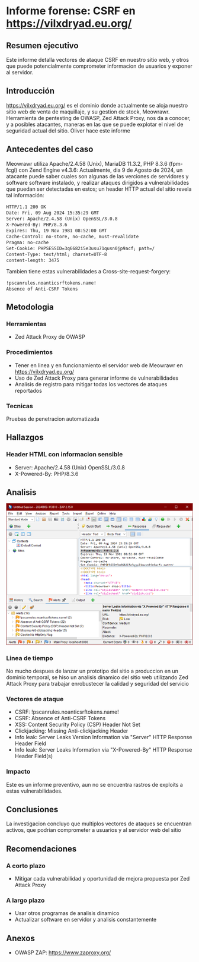 # Informe forense:  CSRF en https://vilxdryad.eu.org/

## Resumen ejecutivo

Este informe detalla vectores de ataque CSRF en nuestro sitio web, y otros que puede potencialmente comprometer informacion de usuarios y exponer al servidor.

## Introducción

https://vilxdryad.eu.org/ es el dominio donde actualmente se aloja nuestro sitio web de venta de maquillaje, y su gestion de stock, Meowrawr.  Herramienta de pentesting de OWASP, Zed Attack Proxy, nos da a conocer, y a posibles atacantes, maneras en las que se puede explotar el nivel de seguridad actual del sitio.  Oliver hace este informe

## Antecedentes del caso

Meowrawr utiliza Apache/2.4.58 (Unix), MariaDB 11.3.2, PHP 8.3.6 (fpm-fcgi) con Zend Engine v4.3.6:  Actualmente, dia 9 de Agosto de 2024, un atacante puede saber cuales son algunas de las verciones de servidores y software software instalado, y realizar ataques dirigidos a vulnerabilidades que puedan ser detectadas en estos;  un header HTTP actual del sitio revela tal información:
```
HTTP/1.1 200 OK
Date: Fri, 09 Aug 2024 15:35:29 GMT
Server: Apache/2.4.58 (Unix) OpenSSL/3.0.8
X-Powered-By: PHP/8.3.6
Expires: Thu, 19 Nov 1981 08:52:00 GMT
Cache-Control: no-store, no-cache, must-revalidate
Pragma: no-cache
Set-Cookie: PHPSESSID=3q6682i5e3usu71qusn0jp9acf; path=/
Content-Type: text/html; charset=UTF-8
content-length: 3475
```

Tambien tiene estas vulnerabilidades a Cross-site-request-forgery:

```
!pscanrules.noanticsrftokens.name!
Absence of Anti-CSRF Tokens
```

## Metodologia

### Herramientas

* Zed Attack Proxy de OWASP

### Procedimientos

* Tener en linea y en funcionamiento el servidor web de Meowrawr en https://vilxdryad.eu.org/
* Uso de Zed Attack Proxy para generar informe de vulnerabilidades
* Analisis de registro para mitigar todas los vectores de ataques reportados

### Tecnicas

Pruebas de penetracion automatizada

## Hallazgos

### Header HTML con informacion sensible

* Server: Apache/2.4.58 (Unix) OpenSSL/3.0.8
* X-Powered-By: PHP/8.3.6

## Analisis

![Imagen OWASP ZAP](owasp.png)

### Linea de tiempo

No mucho despues de lanzar un prototipo del sitio a produccion en un dominio temporal, se hiso un analisis dinamico del sitio web utilizando Zed Attack Proxy para trabajar enrobustecer la calidad y seguridad del servicio

### Vectores de ataque

* CSRF: !pscanrules.noanticsrftokens.name!
* CSRF: Absence of Anti-CSRF Tokens
* XSS: Content Security Policy (CSP) Header Not Set
* Clickjacking: Missing Anti-clickjacking Header
* Info leak: Server Leaks Version Information via "Server" HTTP Response Header Field
* Info leak: Server Leaks Information via "X-Powered-By" HTTP Response Header Field(s)

### Impacto

Este es un informe preventivo, aun no se encuentra rastros de exploits a estas vulnerabilidades.

## Conclusiones

La investigacion concluyo que multiplos vectores de ataques se encuentran activos, que podrian comprometer a usuarios y al servidor web del sitio

## Recomendaciones

### A corto plazo

* Mitigar cada vulnerabilidad y oportunidad de mejora propuesta por Zed Attack Proxy

### A largo plazo

* Usar otros programas de analisis dinamico
* Actualizar software en servidor y analisis constantemente

## Anexos

* OWASP ZAP:  https://www.zaproxy.org/

